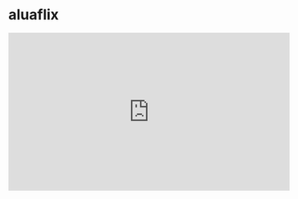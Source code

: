 # aluaflix

<iframe width="560" height="315" src="https://www.youtube.com/embed/fPomHfP2oqw?si=UC_4PWTtElO67uyg" title="YouTube video player" frameborder="0" allow="accelerometer; autoplay; clipboard-write; encrypted-media; gyroscope; picture-in-picture; web-share" referrerpolicy="strict-origin-when-cross-origin" allowfullscreen></iframe>